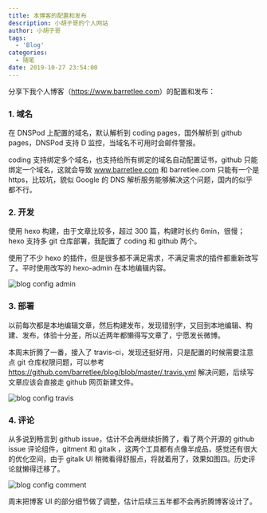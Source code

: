 ```yaml
---
title: 本博客的配置和发布
description: 小胡子哥的个人网站
author: 小胡子哥
tags:
  - 'Blog'
categories:
  - 随笔
date: 2019-10-27 23:54:00
---
```


分享下我个人博客（<https://www.barretlee.com>）的配置和发布：

### 1. 域名

在 DNSPod 上配置的域名，默认解析到 coding pages，国外解析到 github pages，DNSPod 支持 D 监控，当域名不可用时会邮件警报。

coding 支持绑定多个域名，也支持给所有绑定的域名自动配置证书，github 只能绑定一个域名，这就会导致 www.barretlee.com 和 barretlee.com 只能有一个是 https，比较坑，貌似 Google 的 DNS 解析服务能够解决这个问题，国内的似乎都不行。

### 2. 开发

使用 hexo 构建，由于文章比较多，超过 300 篇，构建时长约 6min，很慢；hexo 支持多 git 仓库部署，我配置了 coding 和 github 两个。

使用了不少 hexo 的插件，但是很多都不满足需求，不满足需求的插件都重新改写了。平时使用改写的 hexo-admin 在本地编辑内容。

![blog config admin](../blogimgs/2019/10/27/blog-config-admin.png)


### 3. 部署

以前每次都是本地编辑文章，然后构建发布，发现错别字，又回到本地编辑、构建、发布，体验十分差，所以近两年都懒得写文章了，宁愿发长微博。

本周末折腾了一番，接入了 travis-ci，发现还挺好用，只是配置的时候需要注意点 git 仓库权限问题，可以参考 <https://github.com/barretlee/blog/blob/master/.travis.yml> 解决问题，后续写文章应该会直接走 github 网页新建文件。

![blog config travis](../blogimgs/2019/10/27/blog-config-travis.png)

### 4. 评论

从多说到畅言到 github issue，估计不会再继续折腾了，看了两个开源的 github issue 评论组件，gitment 和 gitalk ，这两个工具都有点像半成品，感觉还有很大的优化空间，由于 gitalk UI 稍微看得舒服点，将就着用了，效果如图四。历史评论就懒得迁移了。

![blog config comment](../blogimgs/2019/10/27/blog-config-comment.png)

周末把博客 UI 的部分细节做了调整，估计后续三五年都不会再折腾博客设计了。
